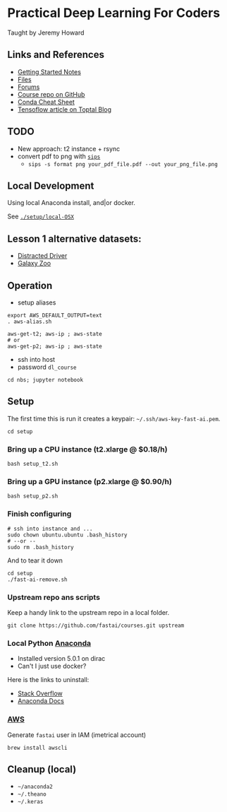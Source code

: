 # Practical Deep Learning For Coders
Taught by Jeremy Howard

## Links and References
- [Getting Started Notes](http://course.fast.ai/start.html)
- [Files](http://files.fast.ai/)
- [Forums](http://forums.fast.ai/)
- [Course repo on GitHub](https://github.com/fastai/courses/tree/master/setup)
- [Conda Cheat Sheet](https://conda.io/docs/_downloads/conda-cheatsheet.pdf)
- [Tensoflow article on Toptal Blog](https://www.toptal.com/machine-learning/tensorflow-machine-learning-tutorial)

## TODO
- New approach: t2 instance + rsync
- convert pdf to png with [`sips`](https://ademcan.net/blog/2013/04/10/how-to-convert-pdf-to-png-from-the-command-line-on-a-mac/)
  - `sips -s format png your_pdf_file.pdf --out your_png_file.png`
  
## Local Development
Using local Anaconda install, and|or docker.

See [`./setup/local-OSX`](./setup/local-OSX/README.md)

## Lesson 1 alternative datasets:
- [Distracted Driver](https://www.kaggle.com/c/state-farm-distracted-driver-detection/data)
- [Galaxy Zoo](https://www.kaggle.com/c/galaxy-zoo-the-galaxy-challenge/data)

## Operation
- setup aliases
```
export AWS_DEFAULT_OUTPUT=text
. aws-alias.sh 

aws-get-t2; aws-ip ; aws-state
# or
aws-get-p2; aws-ip ; aws-state
```

- ssh into host
- password `dl_course`
```
cd nbs; jupyter notebook
```

## Setup 
The first time this is run it creates a keypair: `~/.ssh/aws-key-fast-ai.pem`.
```
cd setup
```
### Bring up a CPU instance (t2.xlarge @ $0.18/h)
```
bash setup_t2.sh
```
### Bring up a GPU instance (p2.xlarge @ $0.90/h)
```
bash setup_p2.sh
```

### Finish configuring
```
# ssh into instance and ...
sudo chown ubuntu.ubuntu .bash_history
# --or --
sudo rm .bash_history
```

And to tear it down
```
cd setup
./fast-ai-remove.sh 
```

### Upstream repo ans scripts
Keep a handy link to the upstream repo in a local folder.
```
git clone https://github.com/fastai/courses.git upstream
```

### Local Python [Anaconda](https://www.anaconda.com/download/#macos)
- Installed version 5.0.1 on dirac
- Can't I just use docker?

Here is the links to uninstall: 
- [Stack Overflow](https://stackoverflow.com/questions/22585235/python-anaconda-how-to-safely-uninstall)
- [Anaconda Docs](https://docs.anaconda.com/anaconda/install/uninstall)

### [AWS](http://course.fast.ai/lessons/aws.html)
Generate `fastai` user in IAM (imetrical account)
```
brew install awscli
```

## Cleanup (local)
- `~/anaconda2`
- `~/.theano`
- `~/.keras`
